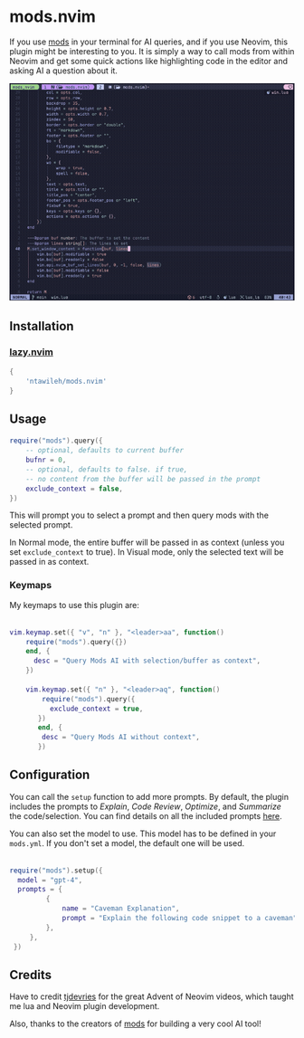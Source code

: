 # mods.nvim

If you use [mods](https://github.com/charmbracelet/mods) in your terminal for
AI queries, and if you use Neovim,
this plugin might be interesting to you. It is simply a way to call mods
from within Neovim and get some quick actions like highlighting code in
the editor and asking AI a question about it.

![](images/demo1.gif)


## Installation

### [lazy.nvim](https://github.com/folke/lazy.nvim)

```lua
{
    'ntawileh/mods.nvim'
}
```

## Usage

```lua
require("mods").query({
    -- optional, defaults to current buffer
    bufnr = 0,
    -- optional, defaults to false. if true,
    -- no content from the buffer will be passed in the prompt
    exclude_context = false,
})
```

This will prompt you to select a prompt and then query mods with the selected prompt.

In Normal mode, the entire buffer will be passed in as context
(unless you set `exclude_context` to true).
In Visual mode, only the selected text will be passed in as context.

### Keymaps

My keymaps to use this plugin are:

```lua

vim.keymap.set({ "v", "n" }, "<leader>aa", function()
    require("mods").query({})
    end, {
      desc = "Query Mods AI with selection/buffer as context",
    })

    vim.keymap.set({ "n" }, "<leader>aq", function()
        require("mods").query({
          exclude_context = true,
       })
       end, {
        desc = "Query Mods AI without context",
       })
```

## Configuration

You can call the `setup` function to add more prompts. By default, the plugin
includes the prompts to _Explain_, _Code Review_, _Optimize_, and _Summarize_ the code/selection. You can find details on all the included prompts [here](lua/mods/prompts.lua).


You can also set the model to use.  This model has to be defined in your
`mods.yml`.  If you don't set a model, the default one will be used.

```lua

require("mods").setup({
  model = "gpt-4",
  prompts = {
         {
             name = "Caveman Explanation",
             prompt = "Explain the following code snippet to a caveman",
         },
     },
 })
```

## Credits

Have to credit [tjdevries](https://github.com/tjdevries) for the great Advent of
Neovim videos, which taught me lua and Neovim plugin development.

Also, thanks to the creators of [mods](https://github.com/charmbracelet/mods)
for building a very cool AI tool!
